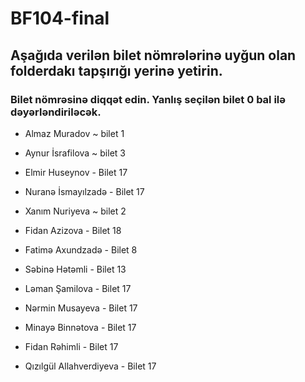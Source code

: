 # BF104-final

## Aşağıda verilən bilet nömrələrinə uyğun olan folderdakı tapşırığı yerinə yetirin.

### Bilet nömrəsinə diqqət edin. Yanlış seçilən bilet 0 bal ilə dəyərləndiriləcək.


- Almaz Muradov ~ bilet 1

- Aynur İsrafilova  ~ bilet 3

- Elmir Huseynov - Bilet 17
  
- Nuranə İsmayılzadə - Bilet 17

- Xanım Nuriyeva ~ bilet 2

- Fidan Azizova - Bilet 18

- Fatimə Axundzadə - Bilet 8
  
- Səbinə Hətəmli - Bilet 13
 
- Ləman Şamilova - Bilet 17

- Nərmin Musayeva - Bilet 17
  
- Minayə Binnətova - Bilet 17
  
- Fidan Rəhimli - Bilet 17
  
- Qızılgül Allahverdiyeva - Bilet 17
